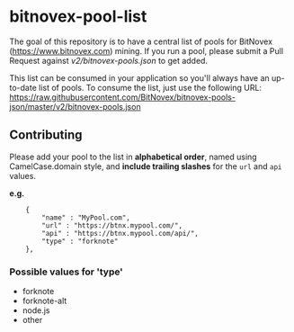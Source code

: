 # bitnovex-pool-list

The goal of this repository is to have a central list of pools for BitNovex (https://www.bitnovex.com) mining. If you run a pool, please submit a Pull Request against *v2/bitnovex-pools.json* to get added.

This list can be consumed in your application so you'll always have an up-to-date list of pools. To consume the list, just use the following URL: https://raw.githubusercontent.com/BitNovex/bitnovex-pools-json/master/v2/bitnovex-pools.json

## Contributing

Please add your pool to the list in **alphabetical order**, named using CamelCase.domain style, and **include trailing slashes** for the `url` and `api` values.

**e.g.**
```
    {
        "name" : "MyPool.com",
        "url" : "https://btnx.mypool.com/",
        "api" : "https://btnx.mypool.com/api/",
        "type" : "forknote"
    },
```

### Possible values for 'type'
 - forknote
 - forknote-alt
 - node.js
 - other
